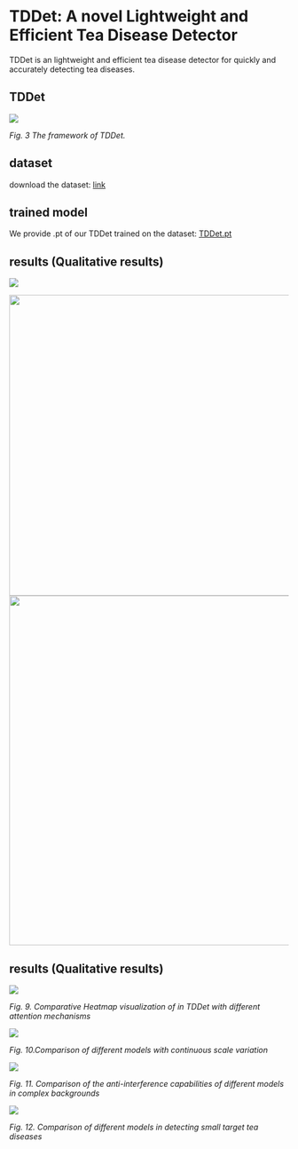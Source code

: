# TDDet: A novel Lightweight and Efficient Tea Disease Detector

TDDet is an lightweight and efficient tea disease detector for quickly and accurately detecting tea diseases.

## TDDet

![](./results/TDDet1.png)

*Fig. 3 The framework of TDDet.*

## dataset

download the dataset: [link](https://pan.baidu.com/s/1cACKNPdyohigHbc8gRZ7ng?pwd=4d02) 

## trained model

We provide .pt of our TDDet trained on the dataset: [TDDet.pt](https://pan.baidu.com/s/1lI9vEgrZJqM_uwTRK4GOjA?pwd=hsfs )

## results (Qualitative results)

![](./results/Table1.png)

<img title="" src="./results/Table2.png" alt="" width="542">

<img title="" src="./results/Table3.png" alt="" width="630">

## results (Qualitative results)

![](./results/Fig.9.png)

*Fig. 9. Comparative Heatmap visualization of  in TDDet with different attention mechanisms*

![](./results/Fig.10.png)

*Fig. 10.Comparison of different models with continuous scale variation*

![](./results/Fig.11.png)

*Fig. 11. Comparison of the anti-interference capabilities of different models in complex backgrounds*

![](./results/Fig.12.png)

*Fig. 12. Comparison of different models in detecting small target tea diseases*
